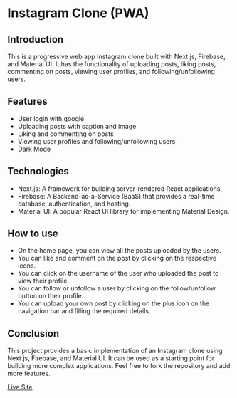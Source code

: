 # Instagram Clone (PWA)


## Introduction

This is a progressive web app Instagram clone built with Next.js, Firebase, and Material UI. It has the functionality of uploading posts, liking posts, commenting on posts, viewing user profiles, and following/unfollowing users.




## Features

- User  login with google
- Uploading posts with caption and image
- Liking and commenting on posts
- Viewing user profiles and following/unfollowing users
- Dark Mode

## Technologies

- Next.js: A framework for building server-rendered React applications.
- Firebase: A Backend-as-a-Service (BaaS) that provides a real-time database, authentication, and hosting.
- Material UI: A popular React UI library for implementing Material Design.

## How to use

- On the home page, you can view all the posts uploaded by the users.
- You can like and comment on the post by clicking on the respective icons.
- You can click on the username of the user who uploaded the post to view their profile.
- You can follow or unfollow a user by clicking on the follow/unfollow button on their profile.
- You can upload your own post by clicking on the plus icon on the navigation bar and filling the required details.

## Conclusion

This project provides a basic implementation of an Instagram clone using Next.js, Firebase, and Material UI. It can be used as a starting point for building more complex applications. Feel free to fork the repository and add more features.

[Live Site](https://instagram-clone-firebase-fztr5f0m0-devil5614737.vercel.app/login)
